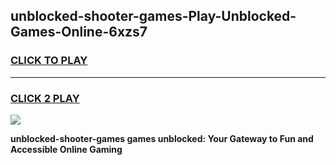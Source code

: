 
## unblocked-shooter-games-Play-Unblocked-Games-Online-6xzs7
<h3>
<a href="https://premium76.site?title=unblocked-shooter-games&ref=24A">CLICK TO PLAY</a></h3>
<hr>

<h3>
<a href="https://premium76.site?title=unblocked-shooter-games&ref=24A">CLICK 2 PLAY</a>
  
</h3>

<a href="https://premium76.site?title=unblocked-shooter-games&ref=24A"><img src="https://clearcache.store/games.png"></a>


**unblocked-shooter-games games unblocked: Your Gateway to Fun and Accessible Online Gaming**

